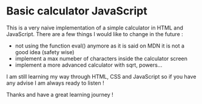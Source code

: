 # Basic calculator JavaScript
This is a very naive implementation of a simple calculator in HTML and JavaScript.
There are a few things I would like to change in the future :

- not using the function eval() anymore as it is said on MDN it is not a good idea (safety wise)
- implement a max numeber of characters inside the calculator screen
- implement a more advanced calculator with sqrt, powers...

I am still learning my way through HTML, CSS and JavaScript so if you have any advise I am always ready to listen !

Thanks and have a great learning journey !
